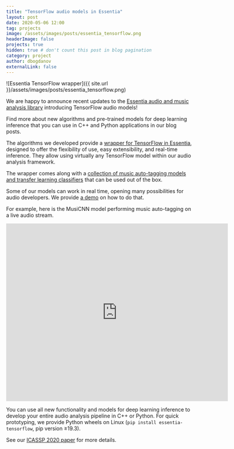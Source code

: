```yaml
---
title: "TensorFlow audio models in Essentia"
layout: post
date: 2020-05-06 12:00
tag: projects
image: /assets/images/posts/essentia_tensorflow.png
headerImage: false
projects: true
hidden: true # don't count this post in blog pagination
category: project
author: dbogdanov
externalLink: false
---
```


![Essentia TensorFlow wrapper]({{ site.url }}/assets/images/posts/essentia_tensorflow.png)

We are happy to announce recent updates to the [Essentia audio and music analysis library](https://essentia.upf.edu/) introducing TensorFlow audio models!

Find more about new algorithms and pre-trained models for deep learning inference that you can use in C++ and Python applications in our blog posts.

The algorithms we developed provide a [wrapper for TensorFlow in Essentia](https://mtg.github.io/essentia-labs/news/tensorflow/2019/10/19/tensorflow-models-in-essentia), designed to offer the flexibility of use, easy extensibility, and real-time inference. They allow using virtually any TensorFlow model within our audio analysis framework.

The wrapper comes along with a [collection of music auto-tagging models and transfer learning classifiers](https://mtg.github.io/essentia-labs/news/tensorflow/2020/01/16/tensorflow-models-released) that can be used out of the box.

Some of our models can work in real time, opening many possibilities for audio developers. We provide [a demo](https://mtg.github.io/essentia-labs/news/tensorflow/2020/04/23/tensorflow-real-time) on how to do that.

For example, here is the MusiCNN model performing music auto-tagging on a live audio stream.

<iframe width="600" height="480" src="https://www.youtube.com/embed/xMUcY7_n4kQ" frameborder="0" allowfullscreen></iframe> 

You can use all new functionality and models for deep learning inference to develop your entire audio analysis pipeline in C++ or Python. For quick prototyping, we provide Python wheels on Linux (`pip install essentia-tensorflow`, pip version ≥19.3).


See our [ICASSP 2020 paper](https://arxiv.org/abs/2003.07393) for more details.



